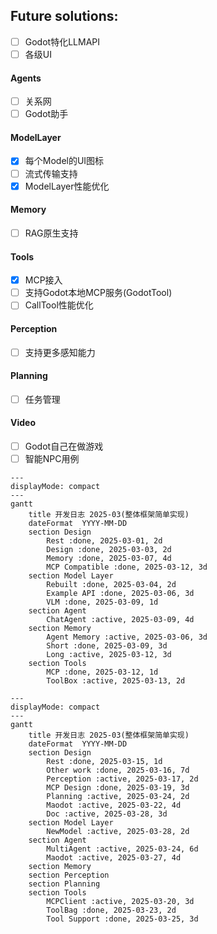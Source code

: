 ## Future solutions:   

- [ ] Godot特化LLMAPI  
- [ ] 各级UI  

#### Agents  
- [ ] 关系网  
- [ ] Godot助手  

#### ModelLayer  
- [x] 每个Model的UI图标  
- [ ] 流式传输支持  
- [x] ModelLayer性能优化  

#### Memory  
- [ ] RAG原生支持  

#### Tools  
- [x] MCP接入
- [ ] 支持Godot本地MCP服务(GodotTool)  
- [ ] CallTool性能优化  

#### Perception  
- [ ] 支持更多感知能力  

#### Planning  
- [ ] 任务管理  

#### Video
- [ ] Godot自己在做游戏  
- [ ] 智能NPC用例  

```mermaid
---
displayMode: compact
---
gantt
	title 开发日志 2025-03(整体框架简单实现)
	dateFormat  YYYY-MM-DD
	section Design
		Rest :done, 2025-03-01, 2d
		Design :done, 2025-03-03, 2d
		Memory :done, 2025-03-07, 4d
		MCP Compatible :done, 2025-03-12, 3d
	section Model Layer
		Rebuilt :done, 2025-03-04, 2d
		Example API :done, 2025-03-06, 3d
		VLM :done, 2025-03-09, 1d
	section Agent
		ChatAgent :active, 2025-03-09, 4d
	section Memory
		Agent Memory :active, 2025-03-06, 3d
		Short :done, 2025-03-09, 3d
		Long :active, 2025-03-12, 3d
	section Tools
		MCP :done, 2025-03-12, 1d
		ToolBox :active, 2025-03-13, 2d
```

```mermaid
---
displayMode: compact
---
gantt
	title 开发日志 2025-03(整体框架简单实现)
	dateFormat  YYYY-MM-DD
	section Design
		Rest :done, 2025-03-15, 1d
		Other work :done, 2025-03-16, 7d
		Perception :active, 2025-03-17, 2d
		MCP Design :done, 2025-03-19, 3d
		Planning :active, 2025-03-24, 2d
		Maodot :active, 2025-03-22, 4d
		Doc :active, 2025-03-28, 3d
	section Model Layer
		NewModel :active, 2025-03-28, 2d
	section Agent
		MultiAgent :active, 2025-03-24, 6d
		Maodot :active, 2025-03-27, 4d
	section Memory
	section Perception
	section Planning
	section Tools
		MCPClient :active, 2025-03-20, 3d
		ToolBag :done, 2025-03-23, 2d
		Tool Support :done, 2025-03-25, 3d
```